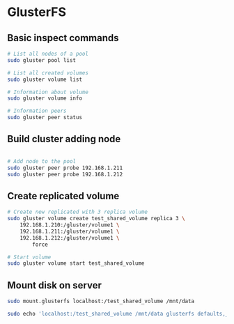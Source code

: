 # GlusterFS

## Basic inspect commands

```bash
# List all nodes of a pool
sudo gluster pool list

# List all created volumes
sudo gluster volume list

# Information about volume
sudo gluster volume info

# Information peers
sudo gluster peer status
```

## Build cluster adding node

```bash

# Add node to the pool
sudo gluster peer probe 192.168.1.211
sudo gluster peer probe 192.168.1.212

```

## Create replicated volume

```bash
# Create new replicated with 3 replica volume
sudo gluster volume create test_shared_volume replica 3 \
    192.168.1.210:/gluster/volume1 \
    192.168.1.211:/gluster/volume1 \
    192.168.1.212:/gluster/volume1 \
        force

# Start volume
sudo gluster volume start test_shared_volume
```

## Mount disk on server

```bash
sudo mount.glusterfs localhost:/test_shared_volume /mnt/data
```

```bash
sudo echo 'localhost:/test_shared_volume /mnt/data glusterfs defaults,_netdev,backupvolfile-server=localhost 0 0' >> /etc/fstab
```
